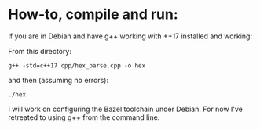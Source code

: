 # How-to, compile and run:

If you are in Debian and have g++ working with ++17 installed and working:

From this directory:

`g++ -std=c++17 cpp/hex_parse.cpp -o hex`

and then (assuming no errors):

`./hex`


I will work on configuring the Bazel toolchain under Debian. For now I've retreated to using g++ from the command line.